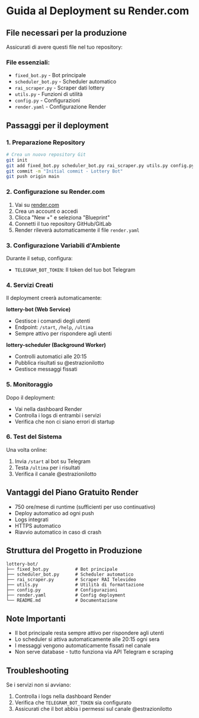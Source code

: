 # Guida al Deployment su Render.com

## File necessari per la produzione

Assicurati di avere questi file nel tuo repository:

### File essenziali:
- `fixed_bot.py` - Bot principale
- `scheduler_bot.py` - Scheduler automatico
- `rai_scraper.py` - Scraper dati lottery
- `utils.py` - Funzioni di utilità
- `config.py` - Configurazioni
- `render.yaml` - Configurazione Render

## Passaggi per il deployment

### 1. Preparazione Repository
```bash
# Crea un nuovo repository Git
git init
git add fixed_bot.py scheduler_bot.py rai_scraper.py utils.py config.py render.yaml
git commit -m "Initial commit - Lottery Bot"
git push origin main
```

### 2. Configurazione su Render.com

1. Vai su [render.com](https://render.com)
2. Crea un account o accedi
3. Clicca "New +" e seleziona "Blueprint"
4. Connetti il tuo repository GitHub/GitLab
5. Render rileverà automaticamente il file `render.yaml`

### 3. Configurazione Variabili d'Ambiente

Durante il setup, configura:
- `TELEGRAM_BOT_TOKEN`: Il token del tuo bot Telegram

### 4. Servizi Creati

Il deployment creerà automaticamente:

**lottery-bot (Web Service)**
- Gestisce i comandi degli utenti
- Endpoint: `/start`, `/help`, `/ultima`
- Sempre attivo per rispondere agli utenti

**lottery-scheduler (Background Worker)**
- Controlli automatici alle 20:15
- Pubblica risultati su @estrazionilotto
- Gestisce messaggi fissati

### 5. Monitoraggio

Dopo il deployment:
- Vai nella dashboard Render
- Controlla i logs di entrambi i servizi
- Verifica che non ci siano errori di startup

### 6. Test del Sistema

Una volta online:
1. Invia `/start` al bot su Telegram
2. Testa `/ultima` per i risultati
3. Verifica il canale @estrazionilotto

## Vantaggi del Piano Gratuito Render

- 750 ore/mese di runtime (sufficienti per uso continuativo)
- Deploy automatico ad ogni push
- Logs integrati
- HTTPS automatico
- Riavvio automatico in caso di crash

## Struttura del Progetto in Produzione

```
lottery-bot/
├── fixed_bot.py          # Bot principale
├── scheduler_bot.py      # Scheduler automatico  
├── rai_scraper.py        # Scraper RAI Televideo
├── utils.py              # Utilità di formattazione
├── config.py             # Configurazioni
├── render.yaml           # Config deployment
└── README.md             # Documentazione
```

## Note Importanti

- Il bot principale resta sempre attivo per rispondere agli utenti
- Lo scheduler si attiva automaticamente alle 20:15 ogni sera
- I messaggi vengono automaticamente fissati nel canale
- Non serve database - tutto funziona via API Telegram e scraping

## Troubleshooting

Se i servizi non si avviano:
1. Controlla i logs nella dashboard Render
2. Verifica che `TELEGRAM_BOT_TOKEN` sia configurato
3. Assicurati che il bot abbia i permessi sul canale @estrazionilotto